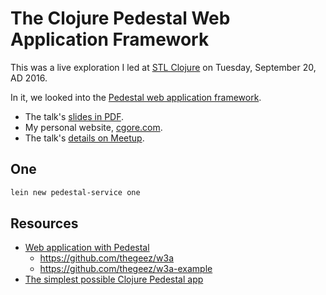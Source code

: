 # The Clojure Pedestal Web Application Framework

This was a live exploration I led  at
[STL Clojure](http://www.meetup.com/stl-clojure/)
on Tuesday, September 20, AD 2016.

In it, we looked into the
[Pedestal web application framework](https://github.com/pedestal/pedestal).

- The talk's [slides in PDF](https://github.com/cgore/2016-09-20-clojure-pedestal/raw/master/slides/slides.pdf).
- My personal website, [cgore.com](http://www.cgore.com).
- The talk's [details on Meetup](https://www.meetup.com/stl-clojure/events/233916958/).

## One

```bash
lein new pedestal-service one
```

## Resources

- [Web application with Pedestal](http://thegeez.net/2015/05/16/w3a_web_application_pedestal.html)
  - https://github.com/thegeez/w3a
  - https://github.com/thegeez/w3a-example
- [The simplest possible Clojure Pedestal app](https://e-string.com/articles/the-simplest-possible-clojure-pedestal-app/)

